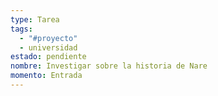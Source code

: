 ```yaml
---
type: Tarea
tags:
  - "#proyecto"
  - universidad
estado: pendiente
nombre: Investigar sobre la historia de Nare
momento: Entrada
---
```


